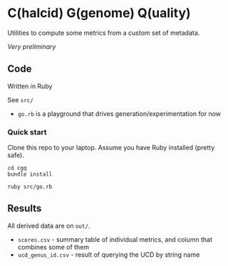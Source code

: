 
# C(halcid) G(genome) Q(uality)

Utilities to compute some metrics from a custom set of metadata.

_Very preliminary_

## Code

Written in Ruby

See `src/`

* `go.rb` is a playground that drives generation/experimentation for now 

### Quick start

Clone this repo to your laptop.  Assume you have Ruby installed (pretty safe).

```
cd cgq
bundle install

ruby src/go.rb
```

## Results

All derived data are on `out/`.
* `scores.csv` - summary table of individual metrics, and column that combines some of them
* `ucd_genus_id.csv` - result of querying the UCD by string name

